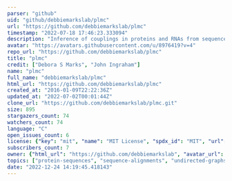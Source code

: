```yaml
---
parser: "github"
uid: "github/debbiemarkslab/plmc"
url: "https://github.com/debbiemarkslab/plmc"
timestamp: "2022-07-18 17:46:23.333094"
description: "Inference of couplings in proteins and RNAs from sequence variation"
avatar: "https://avatars.githubusercontent.com/u/8976419?v=4"
repo_url: "https://github.com/debbiemarkslab/plmc"
title: "plmc"
credit: ["Debora S Marks", "John Ingraham"]
name: "plmc"
full_name: "debbiemarkslab/plmc"
html_url: "https://github.com/debbiemarkslab/plmc"
created_at: "2016-01-09T22:22:36Z"
updated_at: "2022-07-02T00:01:44Z"
clone_url: "https://github.com/debbiemarkslab/plmc.git"
size: 895
stargazers_count: 74
watchers_count: 74
language: "C"
open_issues_count: 6
license: {"key": "mit", "name": "MIT License", "spdx_id": "MIT", "url": "https://api.github.com/licenses/mit", "node_id": "MDc6TGljZW5zZTEz"}
subscribers_count: 7
owner: {"html_url": "https://github.com/debbiemarkslab", "avatar_url": "https://avatars.githubusercontent.com/u/8976419?v=4", "login": "debbiemarkslab", "type": "Organization"}
topics: ["protein-sequences", "sequence-alignments", "undirected-graphs", "protein-structure", "protein-interaction"]
date: "2022-12-24 14:19:45.418143"
---
```

